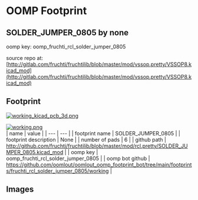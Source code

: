 # OOMP Footprint  
## SOLDER_JUMPER_0805  by none  
  
oomp key: oomp_fruchti_rcl_solder_jumper_0805  
  
source repo at: [http://gitlab.com/fruchti/fruchtilib/blob/master/mod/vssop.pretty/VSSOP8.kicad_mod](http://gitlab.com/fruchti/fruchtilib/blob/master/mod/vssop.pretty/VSSOP8.kicad_mod)  
## Footprint  
  
[![working_kicad_pcb_3d.png](working_kicad_pcb_3d_600.png)](working_kicad_pcb_3d.png)  
  
[![working.png](working_600.png)](working.png)  
| name | value | 
| --- | --- | 
| footprint name | SOLDER_JUMPER_0805 | 
| footprint description | None | 
| number of pads | 6 | 
| github path | http://github.com/fruchti/fruchtilib/blob/master/mod/rcl.pretty/SOLDER_JUMPER_0805.kicad_mod | 
| oomp key | oomp_fruchti_rcl_solder_jumper_0805 | 
| oomp bot github | https://github.com/oomlout/oomlout_oomp_footprint_bot/tree/main/footprints/fruchti_rcl_solder_jumper_0805/working | 
## Images  
